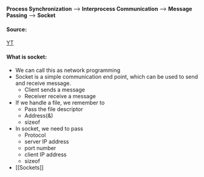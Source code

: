 **Process Synchronization** --> **Interprocess Communication** --> **Message Passing** --> **Socket**

#### Source:
[YT](https://www.youtube.com/watch?v=pdkGTYyvbPQ&list=PL3uLubnzL2Tlbyrr2GFVRE7Azo8FJe-dJ&index=5)

#### What is socket:

* We can call this as network programming
* Socket is a simple communication end point, which can be used to send and receive message.
	* Client sends a message
	* Receiver receive a message
* If we handle a file, we remember to
	* Pass the file descriptor
	* Address(&)
	* sizeof
* In socket, we need to pass
	* Protocol
	* server IP address
	* port number
	* client IP address
	* sizeof
*  [[Sockets]]

